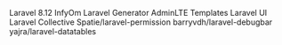 Laravel 8.12
InfyOm Laravel Generator
AdminLTE Templates
Laravel UI
Laravel Collective
Spatie/laravel-permission
barryvdh/laravel-debugbar
yajra/laravel-datatables
